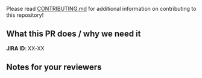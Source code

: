 <!--
  !!!! README !!!! Please fill this out.

  Please follow conventional commit naming conventions:

  https://www.conventionalcommits.org/en/v1.0.0/#summary
-->

Please read [CONTRIBUTING.md](CONTRIBUTING.md) for additional information on contributing to this repository!

<!-- A short description of what your PR does and what it solves. -->
## What this PR does / why we need it


<!-- <<Stencil::Block(jiraPrefix)>> -->

**JIRA ID**: XX-XX

<!-- <</Stencil::Block>> -->

<!-- Notes that may be helpful for anyone reviewing this PR -->
## Notes for your reviewers

<!-- <<Stencil::Block(custom)>> -->

<!-- <</Stencil::Block>> -->
